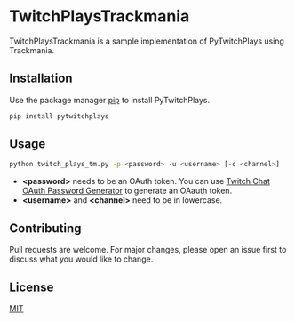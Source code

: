 # TwitchPlaysTrackmania

TwitchPlaysTrackmania is a sample implementation of PyTwitchPlays using Trackmania.

## Installation

Use the package manager [pip](https://pip.pypa.io/en/stable/) to install PyTwitchPlays.

```bash
pip install pytwitchplays
```

## Usage

```bash
python twitch_plays_tm.py -p <password> -u <username> [-c <channel>]
```

* **\<password>** needs to be an OAuth token. You can use [Twitch Chat OAuth Password Generator](https://twitchapps.com/tmi) to generate an OAauth token.
* **\<username>** and **\<channel>** need to be in lowercase.

## Contributing

Pull requests are welcome. For major changes, please open an issue first to discuss what you would like to change.

## License

[MIT](https://choosealicense.com/licenses/mit/)